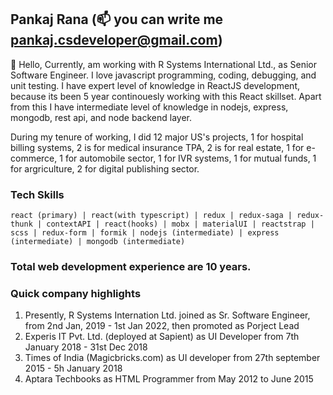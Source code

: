 ## Pankaj Rana (📫 you can write me pankaj.csdeveloper@gmail.com) 
👋 Hello, Currently, am working with R Systems International Ltd., as Senior Software Engineer. I love javascript programming, coding, debugging, and unit testing. I have expert level of knowledge in ReactJS development, because its been 5 year continouesly working with this React skillset. Apart from this I have intermediate level of knowledge in nodejs, express, mongodb, rest api, and node backend layer. 

During my tenure of working, I did 12 major US's projects, 1 for hospital billing systems, 2 is for medical insurance TPA, 2 is for real estate, 1 for e-commerce, 1 for automobile sector, 1 for IVR systems, 1 for mutual funds, 1 for argriculture, 2 for digital publishing sector. 


### Tech Skills
`react (primary) | react(with typescript) | redux | redux-saga | redux-thunk | contextAPI | react(hooks) |
 mobx | materialUI | reactstrap | scss | redux-form | formik | nodejs (intermediate) | express (intermediate) | mongodb (intermediate)`
### Total web development experience are 10 years.

### Quick company highlights
1. Presently, R Systems Internation Ltd. joined as Sr. Software Engineer, from 2nd Jan, 2019 - 1st Jan 2022, then promoted as Porject Lead 
2. Experis IT Pvt. Ltd. (deployed at Sapient) as UI Developer from 7th January 2018 - 31st Dec 2018
3. Times of India (Magicbricks.com) as UI developer from 27th september 2015 - 5h January 2018
4. Aptara Techbooks as HTML Programmer from May 2012 to June 2015


<!---
ranaji06532/ranaji06532 is a ✨ special ✨ repository because its `README.md` (this file) appears on your GitHub profile.
You can click the Preview link to take a look at your changes.
--->
